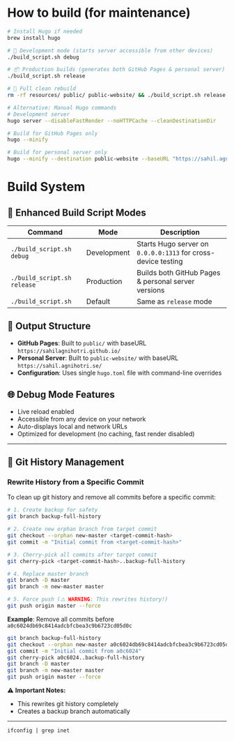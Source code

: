 # How to build (for maintenance)

```sh
# Install Hugo if needed
brew install hugo

# 🚀 Development mode (starts server accessible from other devices)
./build_script.sh debug

# 📦 Production builds (generates both GitHub Pages & personal server)
./build_script.sh release

# 🧹 Full clean rebuild
rm -rf resources/ public/ public-website/ && ./build_script.sh release

# Alternative: Manual Hugo commands
# Development server
hugo server --disableFastRender --noHTTPCache --cleanDestinationDir

# Build for GitHub Pages only
hugo --minify

# Build for personal server only
hugo --minify --destination public-website --baseURL "https://sahil.agnihotri.se/"
```

# Build System

## 🎯 **Enhanced Build Script Modes**

| Command | Mode | Description |
|---------|------|-------------|
| `./build_script.sh debug` | Development | Starts Hugo server on `0.0.0.0:1313` for cross-device testing |
| `./build_script.sh release` | Production | Builds both GitHub Pages & personal server versions |
| `./build_script.sh` | Default | Same as `release` mode |

## 📁 **Output Structure**
- **GitHub Pages**: Built to `public/` with baseURL `https://sahilagnihotri.github.io/`
- **Personal Server**: Built to `public-website/` with baseURL `https://sahil.agnihotri.se/`
- **Configuration**: Uses single `hugo.toml` file with command-line overrides

## 🌐 **Debug Mode Features**
- Live reload enabled
- Accessible from any device on your network
- Auto-displays local and network URLs
- Optimized for development (no caching, fast render disabled)

---

## 🔧 **Git History Management**

### Rewrite History from a Specific Commit

To clean up git history and remove all commits before a specific commit:

```bash
# 1. Create backup for safety
git branch backup-full-history

# 2. Create new orphan branch from target commit
git checkout --orphan new-master <target-commit-hash>
git commit -m "Initial commit from <target-commit-hash>"

# 3. Cherry-pick all commits after target commit
git cherry-pick <target-commit-hash>..backup-full-history

# 4. Replace master branch
git branch -D master
git branch -m new-master master

# 5. Force push (⚠️ WARNING: This rewrites history!)
git push origin master --force
```

**Example**: Remove all commits before `a0c6024db69c8414adcbfcbea3c9b6723cd05d0c`
```bash
git branch backup-full-history
git checkout --orphan new-master a0c6024db69c8414adcbfcbea3c9b6723cd05d0c
git commit -m "Initial commit from a0c6024"
git cherry-pick a0c6024..backup-full-history
git branch -D master
git branch -m new-master master
git push origin master --force
```

⚠️ **Important Notes:**
- This rewrites git history completely
- Creates a backup branch automatically

---
```
ifconfig | grep inet
```